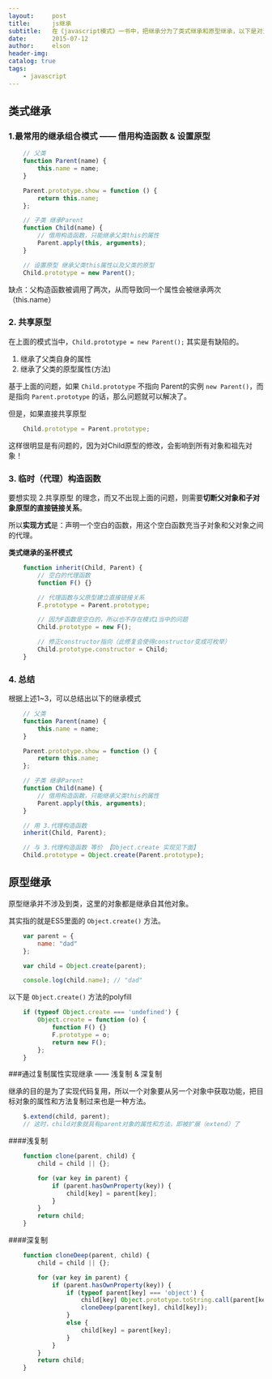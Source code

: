 ```yaml
---
layout:     post
title:      js继承
subtitle:   在《javascript模式》一书中，把继承分为了类式继承和原型继承，以下是对这部分的一个总结。
date:       2015-07-12
author:     elson
header-img: 
catalog: true
tags:
    - javascript
---
```


## 类式继承
### 1.最常用的继承组合模式 —— 借用构造函数 & 设置原型
```javascript
    // 父类
    function Parent(name) {
        this.name = name;
    }

    Parent.prototype.show = function () {
        return this.name;
    };

    // 子类 继承Parent
    function Child(name) {
        // 借用构造函数，只能继承父类this的属性
        Parent.apply(this, arguments);
    }

    // 设置原型 继承父类this属性以及父类的原型
    Child.prototype = new Parent();
```
缺点：父构造函数被调用了两次，从而导致同一个属性会被继承两次（this.name）

### 2. 共享原型
在上面的模式当中，`Child.prototype = new Parent();` 其实是有缺陷的。

1. 继承了父类自身的属性
2. 继承了父类的原型属性(方法)

基于上面的问题，如果 `Child.prototype` 不指向 Parent的实例 `new Parent()`，而是指向 `Parent.prototype` 的话，那么问题就可以解决了。

但是，如果直接共享原型
```javascript
    Child.prototype = Parent.prototype;
```
这样很明显是有问题的，因为对Child原型的修改，会影响到所有对象和祖先对象！

### 3. 临时（代理）构造函数
要想实现 2.共享原型 的理念，而又不出现上面的问题，则需要**切断父对象和子对象原型的直接链接关系**。

所以**实现方式**是：声明一个空白的函数，用这个空白函数充当子对象和父对象之间的代理。

**类式继承的圣杯模式**
```javascript
    function inherit(Child, Parent) {
        // 空白的代理函数
        function F() {}

        // 代理函数与父原型建立直接链接关系
        F.prototype = Parent.prototype;

        // 因为F函数是空白的，所以也不存在模式1当中的问题
        Child.prototype = new F();

        // 修正constructor指向（此修复会使得constructor变成可枚举）
        Child.prototype.constructor = Child;
    }
```
### 4. 总结
根据上述1~3，可以总结出以下的继承模式
```javascript
    // 父类
    function Parent(name) {
        this.name = name;
    }

    Parent.prototype.show = function () {
        return this.name;
    };

    // 子类 继承Parent
    function Child(name) {
        // 借用构造函数，只能继承父类this的属性
        Parent.apply(this, arguments);
    }

    // 用 3.代理构造函数
    inherit(Child, Parent);

    // 与 3.代理构造函数 等价 【Object.create 实现见下面】
    Child.prototype = Object.create(Parent.prototype);
```

## 原型继承

原型继承并不涉及到类，这里的对象都是继承自其他对象。

其实指的就是ES5里面的 `Object.create()` 方法。
```javascript
    var parent = {
        name: "dad"
    };

    var child = Object.create(parent);

    console.log(child.name); // "dad"
```
以下是 `Object.create()` 方法的polyfill
```javascript
    if (typeof Object.create === 'undefined') {
        Object.create = function (o) {
            function F() {}
            F.prototype = o;
            return new F();
        };
    }
```
###通过复制属性实现继承 —— 浅复制 & 深复制

继承的目的是为了实现代码复用，所以一个对象要从另一个对象中获取功能，把目标对象的属性和方法复制过来也是一种方法。
```javascript
    $.extend(child, parent);
    // 这时，child对象就具有parent对象的属性和方法，即被扩展（extend）了
```
####浅复制
```javascript
    function clone(parent, child) {
        child = child || {};

        for (var key in parent) {
            if (parent.hasOwnProperty(key)) {
                child[key] = parent[key];
            }
        }
        return child;
    }
```
####深复制
```javascript
    function cloneDeep(parent, child) {
        child = child || {};

        for (var key in parent) {
            if (parent.hasOwnProperty(key)) {
                if (typeof parent[key] === 'object') {
                    child[key] Object.prototype.toString.call(parent[key]) === '[object Array]' ? [] : {};
                    cloneDeep(parent[key], child[key]);
                }
                else {
                    child[key] = parent[key];
                }
            }
        }
        return child;
    }
```
